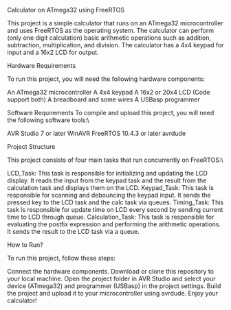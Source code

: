 Calculator on ATmega32 using FreeRTOS



This project is a simple calculator that runs on an ATmega32 microcontroller and uses FreeRTOS as the operating system. The calculator can perform (only one digit calculation) basic arithmetic operations such as addition, subtraction, multiplication, and division. The calculator has a 4x4 keypad for input and a 16x2 LCD for output.

Hardware Requirements



To run this project, you will need the following hardware components:

An ATmega32 microcontroller
A 4x4 keypad
A 16x2 or 20x4 LCD (Code support both)
A breadboard and some wires
A USBasp programmer

Software Requirements
To compile and upload this project, you will need the following software tools:\

AVR Studio 7 or later
WinAVR
FreeRTOS 10.4.3 or later
avrdude

Project Structure


This project consists of four main tasks that run concurrently on FreeRTOS:\

LCD_Task: This task is responsible for initializing and updating the LCD display. It reads the input from the keypad task and the result from the calculation task and displays them on the LCD.
Keypad_Task: This task is responsible for scanning and debouncing the keypad input. It sends the pressed key to the LCD task and the calc task via queues.
Timing_Task: This task is responsible for update time on LCD every second by sending current time to LCD through queue.
Calculation_Task: This task is responsible for evaluating the postfix expression and performing the arithmetic operations. It sends the result to the LCD task via a queue.

How to Run?


To run this project, follow these steps:

Connect the hardware components.
Download or clone this repository to your local machine.
Open the project folder in AVR Studio and select your device (ATmega32) and programmer (USBasp) in the project settings.
Build the project and upload it to your microcontroller using avrdude.
Enjoy your calculator!
